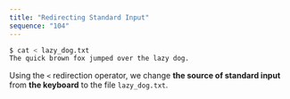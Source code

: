 ```yaml
---
title: "Redirecting Standard Input"
sequence: "104"
---
```


```bash
$ cat < lazy_dog.txt
The quick brown fox jumped over the lazy dog.
```

Using the `<` redirection operator, we change **the source of standard input** from **the keyboard** to the file `lazy_dog.txt`.
